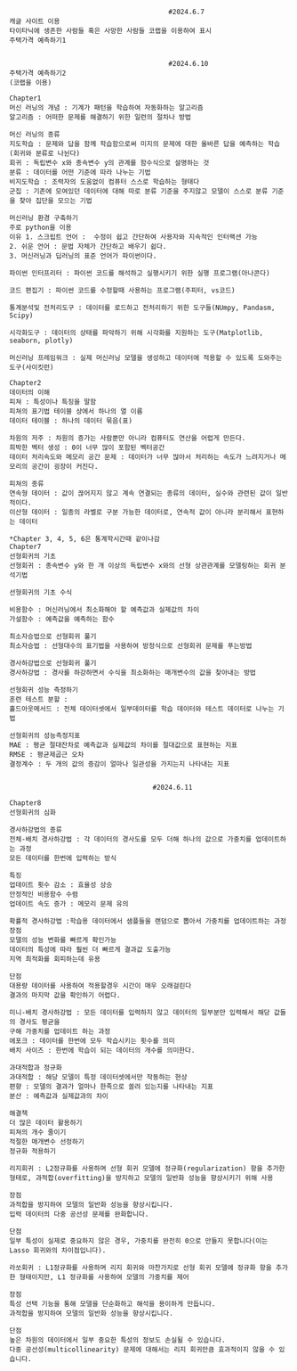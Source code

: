  
                                            #2024.6.7 
    캐글 사이트 이용
    타이타닉에 생존한 사람들 혹은 사망한 사람들 코랩을 이용하여 표시
    주택가격 예측하기1


                                            #2024.6.10
    주택가격 예측하기2
    (코랩을 이용)

    Chapter1
    머신 러닝의 개념 : 기계가 패턴을 학습하여 자동화하는 알고리즘
    알고리즘 : 어떠한 문제를 해결하기 위한 일련의 절차나 방법

    머신 러닝의 종류
    지도학습 : 문제와 답을 함께 학습함으로써 미지의 문제에 대한 올바른 답을 예측하는 학습(회귀와 분류로 나뉜다)
    회귀 : 독립변수 x와 종속변수 y의 관계를 함수식으로 설명하는 것
    분류 : 데이터를 어떤 기준에 따라 나누는 기법
    비지도학습 : 조력자의 도움없이 컴퓨터 스스로 학습하는 형태다
    군집 : 기존에 모여있던 데이터에 대해 따로 분류 기준을 주지않고 모델이 스스로 분류 기준을 찾아 집단을 모으는 기법

    머신러닝 환경 구축하기
    주로 python을 이용
    이유 1. 스크립트 언어 :  수정이 쉽고 간단하여 사용자와 지속적인 인터랙션 가능
    2. 쉬운 언어 : 문법 자체가 간단하고 배우기 쉽다.
    3. 머신러닝과 딥러닝의 표준 언어가 파이썬이다.
    
    파이썬 인터프리터 : 파이썬 코드를 해석하고 실행시키기 위한 실행 프로그램(아나콘다)

    코드 편집기 : 파이썬 코드를 수정할때 사용하는 프로그램(주피터, vs코드)

    통계분석및 전처리도구 : 데이터를 로드하고 전처리하기 위한 도구들(NUmpy, Pandasm, Scipy)
    
    시각화도구 : 데이터의 상태를 파악하기 위해 시각화를 지원하는 도구(Matplotlib, seaborn, plotly)

    머신러닝 프레임워크 : 실제 머신러닝 모델을 생성하고 데이터에 적용할 수 있도록 도와주는 도구(사이킷런)

    Chapter2
    데이터의 이해
    피쳐 : 특성이나 특징을 말함
    피쳐의 표기법 테이블 상에서 하나의 열 이름
    데이터 테이블 : 하나의 데이터 묶음(표)

    차원의 저주 : 차원의 증가는 사람뿐만 아니라 컴퓨터도 연산을 어렵게 만든다.
    희박한 벡터 생성 : 0이 너무 많이 포함된 벡터공간
    데이터 처리속도와 메모리 공간 문제 : 데이터가 너무 많아서 처리하는 속도가 느려지거나 메모리의 공간이 굉장이 커진다.

    피쳐의 종류
    연속형 데이터 : 값이 끊어지지 않고 계속 연결되는 종류의 데이터, 실수와 관련된 값이 일반적이다.
    이산형 데이터 : 일종의 라벨로 구분 가능한 데이터로, 연속적 값이 아니라 분리해서 표현하는 데이터

    *Chapter 3, 4, 5, 6은 통계학시간때 같이나감
    Chapter7
    선형회귀의 기초
    선형회귀 : 종속변수 y와 한 개 이상의 독립변수 x와의 선형 상관관계를 모델링하는 회귀 분석기법

    선형회귀의 기초 수식

    비용함수 : 머신러닝에서 최소화해야 할 예측값과 실제값의 차이
    가설함수 : 예측값을 예측하는 함수

    최소자승법으로 선형회귀 풀기
    최소자승법 : 선형대수의 표기법을 사용하여 방정식으로 선형회귀 문제를 푸는방법

    경사하강법으로 선형회귀 풀기
    경사하강법 : 경사를 하강하면서 수식을 최소화하는 매개변수의 값을 찾아내는 방법

    선형회귀 성능 측정하기
    훈련 테스트 분할 : 
    홀드아웃메서드 : 전체 데이터셋에서 일부데이터를 학습 데이터와 테스트 데이터로 나누는 기법

    선형회귀의 성능측정지표
    MAE : 평균 절대잔차로 예측값과 실제값의 차이를 절대값으로 표현하는 지표
    RMSE : 평균제곱근 오차
    결정계수 : 두 개의 값의 증감이 얼마나 일관성을 가지는지 나타내는 지표


                                        #2024.6.11
    
    Chapter8
    선형회귀의 심화

    경사하강법의 종류
    전체-배치 경사하강법 : 각 데이터의 경사도를 모두 더해 하나의 값으로 가중치를 업데이트하는 과정
    모든 데이터를 한번에 입력하는 방식

    특징
    업데이트 횟수 감소 : 효율성 상승
    안정적인 비용함수 수렴
    업데이트 속도 증가 : 메모리 문제 유의

    확률적 경사하강법 :학습용 데이터에서 샘플들을 랜덤으로 뽑아서 가중치를 업데이트하는 과정
    장점
    모델의 성능 변화를 빠르게 확인가능
    데이터의 특성에 따라 훨씬 더 빠르게 결과값 도출가능
    지역 최적화를 회피하는데 유용

    단점
    대용량 데이터를 사용하여 적용할경우 시간이 매우 오래걸린다
    결과의 마지막 값을 확인하기 어렵다.

    미니-배치 경사하강법 : 모든 데이터를 입력하지 않고 데이터의 일부분만 입력해서 해당 값들의 경사도 평균을
    구해 가중치를 업데이트 하는 과정
    에포크 : 데이터를 한번에 모두 학습시키는 횟수를 의미
    배치 사이즈 : 한번에 학습이 되는 데이터의 개수를 의미한다.

    과대적합과 정규화
    과대적합 : 해당 모델이 특정 데이터셋에서만 작동하는 현상
    편향 : 모델의 결과가 얼마나 한족으로 쏠려 있는지를 나타내는 지표
    분산 : 예측값과 실제값과의 차이

    해결책
    더 많은 데이터 활용하기
    피쳐의 개수 줄이기
    적절한 매개변수 선정하기
    정규화 적용하기

    리지회귀 : L2정규화를 사용하며 선형 회귀 모델에 정규화(regularization) 항을 추가한 형태로, 과적합(overfitting)을 방지하고 모델의 일반화 성능을 향상시키기 위해 사용

    장점
    과적합을 방지하여 모델의 일반화 성능을 향상시킵니다.
    입력 데이터의 다중 공선성 문제를 완화합니다.

    단점
    일부 특성이 실제로 중요하지 않은 경우, 가중치를 완전히 0으로 만들지 못합니다(이는 Lasso 회귀와의 차이점입니다).

    라쏘회귀 : L1정규화를 사용하며 리지 회귀와 마찬가지로 선형 회귀 모델에 정규화 항을 추가한 형태이지만, L1 정규화를 사용하여 모델의 가중치를 제어

    장점
    특성 선택 기능을 통해 모델을 단순화하고 해석을 용이하게 만듭니다.
    과적합을 방지하여 모델의 일반화 성능을 향상시킵니다.

    단점
    높은 차원의 데이터에서 일부 중요한 특성의 정보도 손실될 수 있습니다.
    다중 공선성(multicollinearity) 문제에 대해서는 리지 회귀만큼 효과적이지 않을 수 있습니다.


